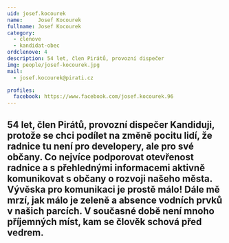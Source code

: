 ```yaml
---
uid: josef.kocourek
name:     Josef Kocourek
fullname: Josef Kocourek
category:
  - clenove
  - kandidat-obec
ordclenove: 4
description: 54 let, člen Pirátů, provozní dispečer
img: people/josef-kocourek.jpg
mail:
  - josef.kocourek@pirati.cz

profiles:
  facebook: https://www.facebook.com/josef.kocourek.96
---
```

54 let, člen Pirátů, provozní dispečer
Kandiduji, protože se chci podílet na změně pocitu lidí, že radnice tu není pro developery, ale pro své občany. Co nejvíce podporovat otevřenost radnice a s přehlednými informacemi aktivně komunikovat s občany o rozvoji našeho města. Vývěska pro komunikaci je prostě málo! Dále mě mrzí, jak málo je zeleně a absence vodních prvků v našich parcích. V současné době není mnoho příjemných míst, kam se člověk schová před vedrem.
---